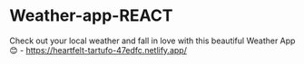 # Weather-app-REACT

Check out your local weather and fall in love with this beautiful Weather App 😊 - https://heartfelt-tartufo-47edfc.netlify.app/
